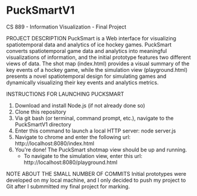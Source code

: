 # PuckSmartV1
CS 889 - Information Visualization - Final Project

PROJECT DESCRIPTION
PuckSmart is a Web interface for visualizing spatiotemporal data and analytics of ice hockey games. PuckSmart converts spatiotemporal game data and analytics into meaningful visualizations of information, and the initial prototype features two different views of data. The shot map (index.html) provides a visual summary of the key events of a hockey game, while the simulation view (playground.html) presents a novel spatiotemporal design for simulating games and dynamically visualizing their key events and analytics metrics.

INSTRUCTIONS FOR LAUNCHING PUCKSMART
1) Download and install Node.js (if not already done so)
2) Clone this repository
3) Via git bash (or terminal, command prompt, etc.), navigate to the PuckSmartV1 directory
4) Enter this command to launch a local HTTP server: node server.js
5) Navigate to chrome and enter the following url: http://localhost:8080/index.html
6) You're done! The PuckSmart shotmap view should be up and running.
   - To navigate to the simulation view, enter this url: http://localhost:8080/playground.html
   
NOTE ABOUT THE SMALL NUMBER OF COMMITS
Initial prototypes were developed on my local machine, and I only decided to push my project to Git after I submmitted my final project for marking.
